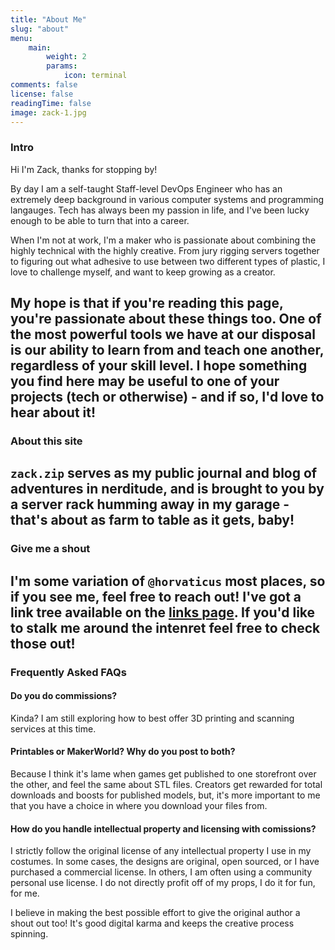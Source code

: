 ```yaml
---
title: "About Me"
slug: "about"
menu:
    main:
        weight: 2
        params: 
            icon: terminal
comments: false
license: false
readingTime: false
image: zack-1.jpg
---
```

### Intro
Hi I'm Zack, thanks for stopping by!

By day I am a self-taught Staff-level DevOps Engineer who has an extremely deep background in various computer systems and programming langauges. Tech has always been my passion in life, and I've been lucky enough to be able to turn that into a career.

When I'm not at work, I'm a maker who is passionate about combining the highly technical with the highly creative. From jury rigging servers together to figuring out what adhesive to use between two different types of plastic, I love to challenge myself, and want to keep growing as a creator.

My hope is that if you're reading this page, you're passionate about these things too. One of the most powerful tools we have at our disposal is our ability to learn from and teach one another, regardless of your skill level. I hope something you find here may be useful to one of your projects (tech or otherwise) - and if so, I'd love to hear about it!
---
### About this site
`zack.zip` serves as my public journal and blog of adventures in nerditude, and is brought to you by a server rack humming away in my garage - that's about as farm to table as it gets, baby!
---
### Give me a shout
I'm some variation of `@horvaticus` most places, so if you see me, feel free to reach out! I've got a link tree available on the [links page](https://zack.zip/links/). If you'd like to stalk me around the intenret feel free to check those out!
---
### Frequently Asked FAQs
#### Do you do commissions?
Kinda? I am still exploring how to best offer 3D printing and scanning services at this time.
#### Printables or MakerWorld? Why do you post to both?
Because I think it's lame when games get published to one storefront over the other, and feel the same about STL files. Creators get rewarded for total downloads and boosts for published models, but, it's more important to me that you have a choice in where you download your files from.
#### How do you handle intellectual property and licensing with comissions?
I strictly follow the original license of any intellectual property I use in my costumes. In some cases, the designs are original, open sourced, or I have purchased a commercial license. In others, I am often using a community personal use license. I do not directly profit off of my props, I do it for fun, for me.

I believe in making the best possible effort to give the original author a shout out too! It's good digital karma and keeps the creative process spinning.